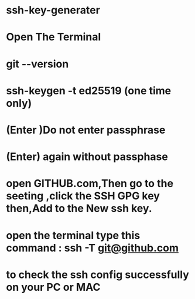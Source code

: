 # ssh-key-generater

# Open The Terminal

# git --version

# ssh-keygen -t ed25519 (one time only)

# (Enter )Do not enter passphrase 

# (Enter) again without passphase

#  open GITHUB.com,Then go to the seeting ,click the SSH GPG key then,Add to the New ssh key.
#
# open the terminal type this command : ssh -T git@github.com

# to check the ssh config successfully on your PC or MAC
#
#
#










